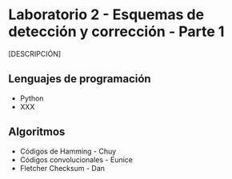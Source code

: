 # Laboratorio 2 - Esquemas de detección y corrección - Parte 1

[DESCRIPCIÓN]

## Lenguajes de programación

- Python
- XXX

## Algoritmos

- Códigos de Hamming - Chuy
- Códigos convolucionales - Eunice
- Fletcher Checksum - Dan
